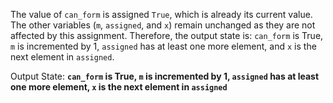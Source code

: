 The value of `can_form` is assigned `True`, which is already its current value. The other variables (`m`, `assigned`, and `x`) remain unchanged as they are not affected by this assignment. Therefore, the output state is: `can_form` is True, `m` is incremented by 1, `assigned` has at least one more element, and `x` is the next element in `assigned`.

Output State: **`can_form` is True, `m` is incremented by 1, `assigned` has at least one more element, `x` is the next element in `assigned`**
